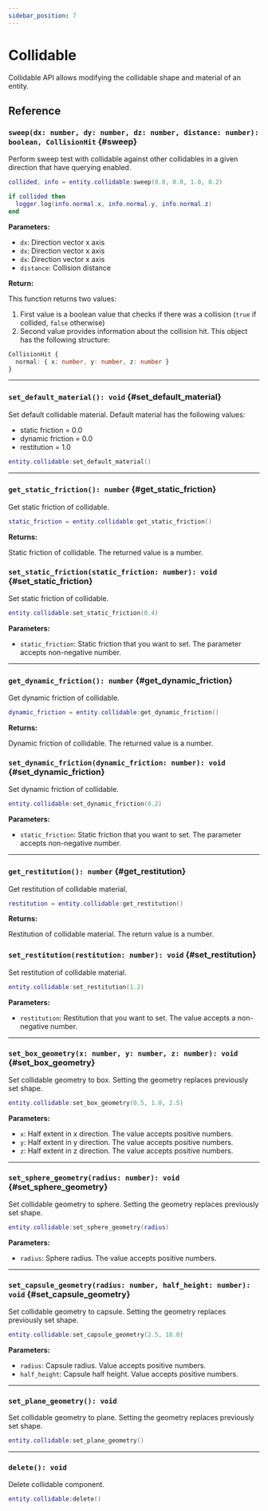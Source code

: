 ```yaml
---
sidebar_position: 7
---
```


# Collidable

Collidable API allows modifying the collidable shape and material of an entity.

## Reference

### `sweep(dx: number, dy: number, dz: number, distance: number): boolean, CollisionHit` {#sweep}

Perform sweep test with collidable against other collidables in a given direction that have querying enabled.

```lua
collided, info = entity.collidable:sweep(0.0, 0.0, 1.0, 0.2)

if collided then
  logger.log(info.normal.x, info.normal.y, info.normal.z)
end
```

**Parameters:**

- `dx`: Direction vector x axis
- `dx`: Direction vector x axis
- `dx`: Direction vector x axis
- `distance`: Collision distance

**Return:**

This function returns two values:

1. First value is a boolean value that checks if there was a collision (`true` if collided, `false` otherwise)
2. Second value provides information about the collision hit. This object has the following structure:

```ts
CollisionHit {
  normal: { x: number, y: number, z: number }
}
```

---

### `set_default_material(): void` {#set_default_material}

Set default collidable material. Default material has the following values:

- static friction = 0.0
- dynamic friction = 0.0
- restitution = 1.0

```lua
entity.collidable:set_default_material()
```

---

### `get_static_friction(): number` {#get_static_friction}

Get static friction of collidable.

```lua
static_friction = entity.collidable:get_static_friction()
```

**Returns:**

Static friction of collidable. The returned value is a number.

### `set_static_friction(static_friction: number): void` {#set_static_friction}

Set static friction of collidable.

```lua
entity.collidable:set_static_friction(0.4)
```

**Parameters:**

- `static_friction`: Static friction that you want to set. The parameter accepts non-negative number.

---

### `get_dynamic_friction(): number` {#get_dynamic_friction}

Get dynamic friction of collidable.

```lua
dynamic_friction = entity.collidable:get_dynamic_friction()
```

**Returns:**

Dynamic friction of collidable. The returned value is a number.

### `set_dynamic_friction(dynamic_friction: number): void` {#set_dynamic_friction}

Set dynamic friction of collidable.

```lua
entity.collidable:set_dynamic_friction(0.2)
```

**Parameters:**

- `static_friction`: Static friction that you want to set. The parameter accepts non-negative number.

---

### `get_restitution(): number` {#get_restitution}

Get restitution of collidable material.

```lua
restitution = entity.collidable:get_restitution()
```

**Returns:**

Restitution of collidable material. The return value is a number.

### `set_restitution(restitution: number): void` {#set_restitution}

Set restitution of collidable material.

```lua
entity.collidable:set_restitution(1.2)
```

**Parameters:**

- `restitution`: Restitution that you want to set. The value accepts a non-negative number.

---

### `set_box_geometry(x: number, y: number, z: number): void` {#set_box_geometry}

Set collidable geometry to box. Setting the geometry replaces previously set shape.

```lua
entity.collidable:set_box_geometry(0.5, 1.0, 2.5)
```

**Parameters:**

- `x`: Half extent in x direction. The value accepts positive numbers.
- `y`: Half extent in y direction. The value accepts positive numbers.
- `z`: Half extent in z direction. The value accepts positive numbers.

---

### `set_sphere_geometry(radius: number): void` {#set_sphere_geometry}

Set collidable geometry to sphere. Setting the geometry replaces previously set shape.

```lua
entity.collidable:set_sphere_geometry(radius)
```

**Parameters:**

- `radius`: Sphere radius. The value accepts positive numbers.

---

### `set_capsule_geometry(radius: number, half_height: number): void` {#set_capsule_geometry}

Set collidable geometry to capsule. Setting the geometry replaces previously set shape.

```lua
entity.collidable:set_capsule_geometry(2.5, 10.0)
```

**Parameters:**

- `radius`: Capsule radius. Value accepts positive numbers.
- `half_height`: Capsule half height. Value accepts positive numbers.

---

### `set_plane_geometry(): void`

Set collidable geometry to plane. Setting the geometry replaces previously set shape.

```lua
entity.collidable:set_plane_geometry()
```

---

### `delete(): void`

Delete collidable component.

```lua
entity.collidable:delete()
```
